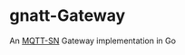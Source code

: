 gnatt-Gateway
=====

An [MQTT-SN](http://mqtt.org/new/wp-content/uploads/2009/06/MQTT-SN_spec_v1.2.pdf) Gateway implementation in Go


